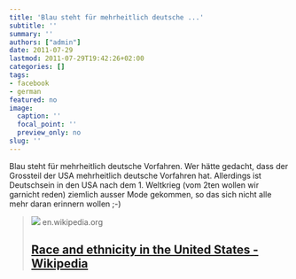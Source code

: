 ```yaml
---
title: 'Blau steht für mehrheitlich deutsche ...'
subtitle: ''
summary: ''
authors: ["admin"]
date: 2011-07-29
lastmod: 2011-07-29T19:42:26+02:00
categories: []
tags:
- facebook
- german
featured: no
image:
  caption: ''
  focal_point: ''
  preview_only: no
slug: ''
---
```

Blau steht für mehrheitlich deutsche Vorfahren. Wer hätte gedacht, dass der Grossteil der USA mehrheitlich deutsche Vorfahren hat. Allerdings ist Deutschsein in den USA nach dem 1. Weltkrieg (vom 2ten wollen wir garnicht reden) ziemlich ausser Mode  gekommen, so das sich nicht alle mehr daran erinnern wollen ;-)
> [![](https://upload.wikimedia.org/wikipedia/commons/thumb/8/83/Population_pyramid_by_race.pdf/page1-1200px-Population_pyramid_by_race.pdf.jpg)](http://en.wikipedia.org/wiki/Maps_of_American_ancestries)
> en.wikipedia.org
> ## [Race and ethnicity in the United States - Wikipedia](http://en.wikipedia.org/wiki/Maps_of_American_ancestries)
>
>



